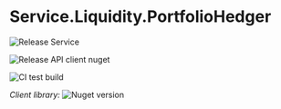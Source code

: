 # Service.Liquidity.PortfolioHedger

![Release Service](https://github.com/MyJetWallet/Service.Liquidity.PortfolioHedger/workflows/Release%20Service/badge.svg)

![Release API client nuget](https://github.com/MyJetWallet/Service.Liquidity.PortfolioHedger/workflows/Release%20API%20client%20nuget/badge.svg)

![CI test build](https://github.com/MyJetWallet/Service.Liquidity.PortfolioHedger/workflows/CI%20test%20build/badge.svg)

*Client library:* ![Nuget version](https://img.shields.io/nuget/v/MyJetWallet.Service.Liquidity.PortfolioHedger.Client?label=MyJetWallet.Service.Liquidity.PortfolioHedger.Client&style=social)

